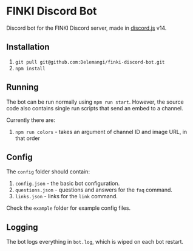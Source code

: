 # FINKI Discord Bot

Discord bot for the FINKI Discord server, made in [discord.js](https://github.com/discordjs/discord.js) v14.

## Installation

1. `git pull git@github.com:Delemangi/finki-discord-bot.git`
2. `npm install`

## Running

The bot can be run normally using `npm run start`. However, the source code also contains single run scripts that send an embed to a channel.

Currently there are:

1. `npm run colors` - takes an argument of channel ID and image URL, in that order

## Config

The `config` folder should contain:

1. `config.json` - the basic bot configuration.
2. `questions.json` - questions and answers for the `faq` command.
3. `links.json` - links for the `link` command.

Check the `example` folder for example config files.

## Logging

The bot logs everything in `bot.log`, which is wiped on each bot restart.
